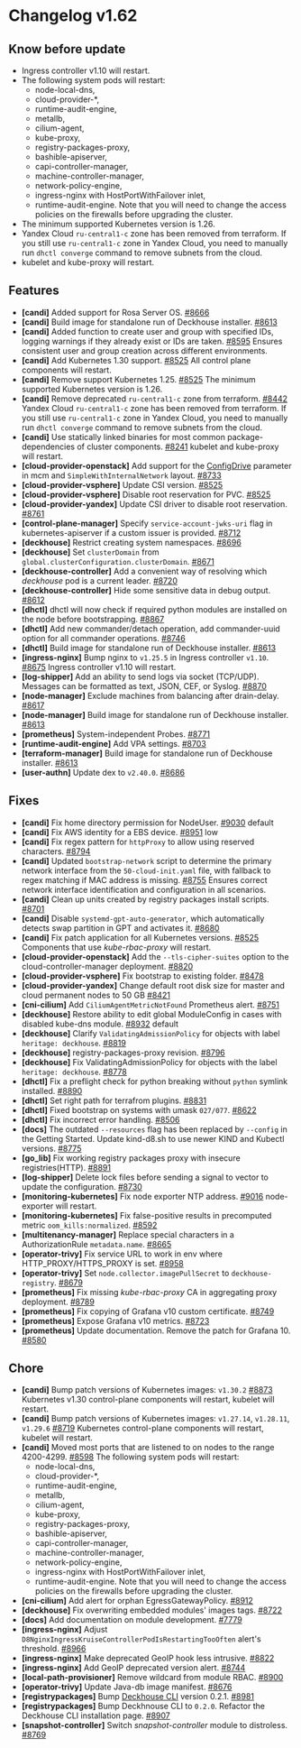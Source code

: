 # Changelog v1.62

## Know before update


 - Ingress controller v1.10 will restart.
 - The following system pods will restart:
    * node-local-dns,
    * cloud-provider-*,
    * runtime-audit-engine,
    * metallb,
    * cilium-agent,
    * kube-proxy,
    * registry-packages-proxy,
    * bashible-apiserver,
    * capi-controller-manager,
    * machine-controller-manager,
    * network-policy-engine,
    * ingress-nginx with HostPortWithFailover inlet,
    * runtime-audit-engine.
    Note that you will need to change the access policies on the firewalls before upgrading the cluster.
 - The minimum supported Kubernetes version is 1.26.
 - Yandex Cloud `ru-central1-c` zone has been removed from terraform. If you still use `ru-central1-c` zone in Yandex Cloud, you need to manually run `dhctl converge` command to remove subnets from the cloud.
 - kubelet and kube-proxy will restart.

## Features


 - **[candi]** Added support for Rosa Server OS. [#8666](https://github.com/deckhouse/deckhouse/pull/8666)
 - **[candi]** Build image for standalone run of Deckhouse installer. [#8613](https://github.com/deckhouse/deckhouse/pull/8613)
 - **[candi]** Added function to create user and group with specified IDs, logging warnings if they already exist or IDs are taken. [#8595](https://github.com/deckhouse/deckhouse/pull/8595)
    Ensures consistent user and group creation across different environments.
 - **[candi]** Add Kubernetes 1.30 support. [#8525](https://github.com/deckhouse/deckhouse/pull/8525)
    All control plane components will restart.
 - **[candi]** Remove support Kubernetes 1.25. [#8525](https://github.com/deckhouse/deckhouse/pull/8525)
    The minimum supported Kubernetes version is 1.26.
 - **[candi]** Remove deprecated `ru-central1-c` zone from terraform. [#8442](https://github.com/deckhouse/deckhouse/pull/8442)
    Yandex Cloud `ru-central1-c` zone has been removed from terraform. If you still use `ru-central1-c` zone in Yandex Cloud, you need to manually run `dhctl converge` command to remove subnets from the cloud.
 - **[candi]** Use statically linked binaries for most common package-dependencies of cluster components. [#8241](https://github.com/deckhouse/deckhouse/pull/8241)
    kubelet and kube-proxy will restart.
 - **[cloud-provider-openstack]** Add support for the [ConfigDrive](https://deckhouse.io/documentation/v1.62/modules/030-cloud-provider-openstack/cluster_configuration.html#openstackclusterconfiguration-nodegroups-instanceclass-configdrive) parameter in mcm and `SimpleWithInternalNetwork` layout. [#8733](https://github.com/deckhouse/deckhouse/pull/8733)
 - **[cloud-provider-vsphere]** Update CSI version. [#8525](https://github.com/deckhouse/deckhouse/pull/8525)
 - **[cloud-provider-vsphere]** Disable root reservation for PVC. [#8525](https://github.com/deckhouse/deckhouse/pull/8525)
 - **[cloud-provider-yandex]** Update CSI driver to disable root reservation. [#8761](https://github.com/deckhouse/deckhouse/pull/8761)
 - **[control-plane-manager]** Specify `service-account-jwks-uri` flag in kubernetes-apiserver if a custom issuer is provided. [#8712](https://github.com/deckhouse/deckhouse/pull/8712)
 - **[deckhouse]** Restrict creating system namespaces. [#8696](https://github.com/deckhouse/deckhouse/pull/8696)
 - **[deckhouse]** Set `clusterDomain` from `global.clusterConfiguration.clusterDomain`. [#8671](https://github.com/deckhouse/deckhouse/pull/8671)
 - **[deckhouse-controller]** Add a convenient way of resolving which _deckhouse_ pod is a current leader. [#8720](https://github.com/deckhouse/deckhouse/pull/8720)
 - **[deckhouse-controller]** Hide some sensitive data in debug output. [#8612](https://github.com/deckhouse/deckhouse/pull/8612)
 - **[dhctl]** dhctl will now check if required python modules are installed on the node before bootstrapping. [#8867](https://github.com/deckhouse/deckhouse/pull/8867)
 - **[dhctl]** Add new commander/detach operation, add commander-uuid option for all commander operations. [#8746](https://github.com/deckhouse/deckhouse/pull/8746)
 - **[dhctl]** Build image for standalone run of Deckhouse installer. [#8613](https://github.com/deckhouse/deckhouse/pull/8613)
 - **[ingress-nginx]** Bump nginx to `v1.25.5` in Ingress controller `v1.10`. [#8675](https://github.com/deckhouse/deckhouse/pull/8675)
    Ingress controller v1.10 will restart.
 - **[log-shipper]** Add an ability to send logs via socket (TCP/UDP). 
    Messages can be formatted as text, JSON, CEF, or Syslog. [#8870](https://github.com/deckhouse/deckhouse/pull/8870)
 - **[node-manager]** Exclude machines from balancing after drain-delay. [#8617](https://github.com/deckhouse/deckhouse/pull/8617)
 - **[node-manager]** Build image for standalone run of Deckhouse installer. [#8613](https://github.com/deckhouse/deckhouse/pull/8613)
 - **[prometheus]** System-independent Probes. [#8771](https://github.com/deckhouse/deckhouse/pull/8771)
 - **[runtime-audit-engine]** Add VPA settings. [#8703](https://github.com/deckhouse/deckhouse/pull/8703)
 - **[terraform-manager]** Build image for standalone run of Deckhouse installer. [#8613](https://github.com/deckhouse/deckhouse/pull/8613)
 - **[user-authn]** Update dex to `v2.40.0`. [#8686](https://github.com/deckhouse/deckhouse/pull/8686)

## Fixes


 - **[candi]** Fix home directory permission for NodeUser. [#9030](https://github.com/deckhouse/deckhouse/pull/9030)
    default
 - **[candi]** Fix AWS identity for a EBS device. [#8951](https://github.com/deckhouse/deckhouse/pull/8951)
    low
 - **[candi]** Fix regex pattern for `httpProxy` to allow using reserved characters. [#8794](https://github.com/deckhouse/deckhouse/pull/8794)
 - **[candi]** Updated  `bootstrap-network` script to determine the primary network interface from the `50-cloud-init.yaml` file, with fallback to regex matching if MAC address is missing. [#8755](https://github.com/deckhouse/deckhouse/pull/8755)
    Ensures correct network interface identification and configuration in all scenarios.
 - **[candi]** Clean up units created by registry packages install scripts. [#8701](https://github.com/deckhouse/deckhouse/pull/8701)
 - **[candi]** Disable `systemd-gpt-auto-generator`, which automatically detects swap partition in GPT and activates it. [#8680](https://github.com/deckhouse/deckhouse/pull/8680)
 - **[candi]** Fix patch application for all Kubernetes versions. [#8525](https://github.com/deckhouse/deckhouse/pull/8525)
    Components that use _kube-rbac-proxy_ will restart.
 - **[cloud-provider-openstack]** Add the `--tls-cipher-suites` option to the cloud-controller-manager deployment. [#8820](https://github.com/deckhouse/deckhouse/pull/8820)
 - **[cloud-provider-vsphere]** Fix bootstrap to existing folder. [#8478](https://github.com/deckhouse/deckhouse/pull/8478)
 - **[cloud-provider-yandex]** Change default root disk size for master and cloud permanent nodes to 50 GB [#8421](https://github.com/deckhouse/deckhouse/pull/8421)
 - **[cni-cilium]** Add `CiliumAgentMetricNotFound` Prometheus alert. [#8751](https://github.com/deckhouse/deckhouse/pull/8751)
 - **[deckhouse]** Restore ability to edit global ModuleConfig in cases with disabled kube-dns module. [#8932](https://github.com/deckhouse/deckhouse/pull/8932)
    default
 - **[deckhouse]** Clarify `ValidatingAdmissionPolicy` for objects with label `heritage: deckhouse`. [#8819](https://github.com/deckhouse/deckhouse/pull/8819)
 - **[deckhouse]** registry-packages-proxy revision. [#8796](https://github.com/deckhouse/deckhouse/pull/8796)
 - **[deckhouse]** Fix ValidatingAdmissionPolicy for objects with the label `heritage: deckhouse`. [#8778](https://github.com/deckhouse/deckhouse/pull/8778)
 - **[dhctl]** Fix a preflight check for python breaking without `python` symlink installed. [#8890](https://github.com/deckhouse/deckhouse/pull/8890)
 - **[dhctl]** Set right path for terrafrom plugins. [#8831](https://github.com/deckhouse/deckhouse/pull/8831)
 - **[dhctl]** Fixed bootstrap on systems with umask `027/077`. [#8622](https://github.com/deckhouse/deckhouse/pull/8622)
 - **[dhctl]** Fix incorrect error handling. [#8506](https://github.com/deckhouse/deckhouse/pull/8506)
 - **[docs]** The outdated `--resources` flag has been replaced by `--config` in the Getting Started. Update kind-d8.sh to use newer KIND and Kubectl versions. [#8775](https://github.com/deckhouse/deckhouse/pull/8775)
 - **[go_lib]** Fix working registry packages proxy with insecure registries(HTTP). [#8891](https://github.com/deckhouse/deckhouse/pull/8891)
 - **[log-shipper]** Delete lock files before sending a signal to vector to update the configuration. [#8730](https://github.com/deckhouse/deckhouse/pull/8730)
 - **[monitoring-kubernetes]** Fix node exporter NTP address. [#9016](https://github.com/deckhouse/deckhouse/pull/9016)
    node-exporter will restart.
 - **[monitoring-kubernetes]** Fix false-positive results in precomputed metric `oom_kills:normalized`. [#8592](https://github.com/deckhouse/deckhouse/pull/8592)
 - **[multitenancy-manager]** Replace special characters in a AuthorizationRule `metadata.name`. [#8665](https://github.com/deckhouse/deckhouse/pull/8665)
 - **[operator-trivy]** Fix service URL to work in env where HTTP_PROXY/HTTPS_PROXY is set. [#8958](https://github.com/deckhouse/deckhouse/pull/8958)
 - **[operator-trivy]** Set `node.collector.imagePullSecret` to `deckhouse-registry`. [#8679](https://github.com/deckhouse/deckhouse/pull/8679)
 - **[prometheus]** Fix missing _kube-rbac-proxy_ CA in aggregating proxy deployment. [#8789](https://github.com/deckhouse/deckhouse/pull/8789)
 - **[prometheus]** Fix copying of Grafana v10 custom certificate. [#8749](https://github.com/deckhouse/deckhouse/pull/8749)
 - **[prometheus]** Expose Grafana v10 metrics. [#8723](https://github.com/deckhouse/deckhouse/pull/8723)
 - **[prometheus]** Update documentation. Remove the patch for Grafana 10. [#8580](https://github.com/deckhouse/deckhouse/pull/8580)

## Chore


 - **[candi]** Bump patch versions of Kubernetes images: `v1.30.2` [#8873](https://github.com/deckhouse/deckhouse/pull/8873)
    Kubernetes v1.30 control-plane components will restart, kubelet will restart.
 - **[candi]** Bump patch versions of Kubernetes images: `v1.27.14`, `v1.28.11`, `v1.29.6` [#8719](https://github.com/deckhouse/deckhouse/pull/8719)
    Kubernetes control-plane components will restart, kubelet will restart.
 - **[candi]** Moved most ports that are listened to on nodes to the range 4200-4299. [#8598](https://github.com/deckhouse/deckhouse/pull/8598)
    The following system pods will restart:
    * node-local-dns,
    * cloud-provider-*,
    * runtime-audit-engine,
    * metallb,
    * cilium-agent,
    * kube-proxy,
    * registry-packages-proxy,
    * bashible-apiserver,
    * capi-controller-manager,
    * machine-controller-manager,
    * network-policy-engine,
    * ingress-nginx with HostPortWithFailover inlet,
    * runtime-audit-engine.
    Note that you will need to change the access policies on the firewalls before upgrading the cluster.
 - **[cni-cilium]** Add alert for orphan EgressGatewayPolicy. [#8912](https://github.com/deckhouse/deckhouse/pull/8912)
 - **[deckhouse]** Fix overwriting embedded modules' images tags. [#8722](https://github.com/deckhouse/deckhouse/pull/8722)
 - **[docs]** Add documentation on module development. [#7779](https://github.com/deckhouse/deckhouse/pull/7779)
 - **[ingress-nginx]** Adjust `D8NginxIngressKruiseControllerPodIsRestartingTooOften` alert's threshold. [#8966](https://github.com/deckhouse/deckhouse/pull/8966)
 - **[ingress-nginx]** Make deprecated GeoIP hook less intrusive. [#8822](https://github.com/deckhouse/deckhouse/pull/8822)
 - **[ingress-nginx]** Add GeoIP deprecated version alert. [#8744](https://github.com/deckhouse/deckhouse/pull/8744)
 - **[local-path-provisioner]** Remove wildcard from module RBAC. [#8900](https://github.com/deckhouse/deckhouse/pull/8900)
 - **[operator-trivy]** Update Java-db image manifest. [#8676](https://github.com/deckhouse/deckhouse/pull/8676)
 - **[registrypackages]** Bump [Deckhouse CLI](https://deckhouse.io/documentation/v1.62/deckhouse-cli/) version 0.2.1. [#8981](https://github.com/deckhouse/deckhouse/pull/8981)
 - **[registrypackages]** Bump Deckhnouse CLI to `0.2.0`. Refactor the Deckhouse CLI installation page. [#8907](https://github.com/deckhouse/deckhouse/pull/8907)
 - **[snapshot-controller]** Switch _snapshot-controller_ module to distroless. [#8769](https://github.com/deckhouse/deckhouse/pull/8769)

